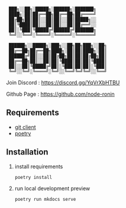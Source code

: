 ```
 ███╗░░██╗░█████╗░██████╗░███████╗
 ████╗░██║██╔══██╗██╔══██╗██╔════╝
 ██╔██╗██║██║░░██║██║░░██║█████╗░░
 ██║╚████║██║░░██║██║░░██║██╔══╝░░
 ██║░╚███║╚█████╔╝██████╔╝███████╗
 ╚═╝░░╚══╝░╚════╝░╚═════╝░╚══════╝

 ██████╗░░█████╗░███╗░░██╗██╗███╗░░██╗
 ██╔══██╗██╔══██╗████╗░██║██║████╗░██║
 ██████╔╝██║░░██║██╔██╗██║██║██╔██╗██║
 ██╔══██╗██║░░██║██║╚████║██║██║╚████║
 ██║░░██║╚█████╔╝██║░╚███║██║██║░╚███║
 ╚═╝░░╚═╝░╚════╝░╚═╝░░╚══╝╚═╝╚═╝░░╚══╝
```

Join Discord	: https://discord.gg/YqVrXbHTBU

Github Page	: https://github.com/node-ronin

## Requirements

- [git client](https://git-scm.com/)
- [poetry](https://python-poetry.org/)

## Installation

1. install requirements
   ```shell
   poetry install
   ```

2. run local development preview
   ```shell
   poetry run mkdocs serve
   ```

   
